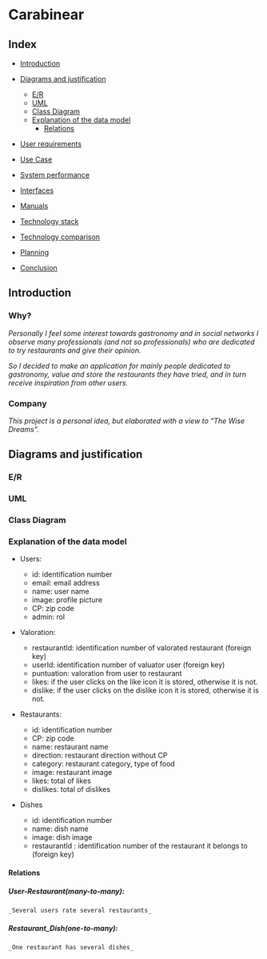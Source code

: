 # Carabinear

## Index

* [Introduction](#introduction)

* [Diagrams and justification](#diagrams-and-justification)
  * [E/R](#er)
  * [UML](#uml)
  * [Class Diagram](#class-diagram)
  * [Explanation of the data model](#explanation-of-the-data-model)
    * [Relations](#relations)

* [User requirements](#user-requirements)

* [Use Case](#use-case)

* [System performance](#system-performance)

* [Interfaces](#interfaces)

* [Manuals](#manuals)

* [Technology stack](#technology-stack)
 
* [Technology comparison](#technology-comparison)

* [Planning](#planning)

* [Conclusion](#conclusion)

## Introduction

### Why?

_Personally I feel some interest towards gastronomy and in social networks I observe many professionals (and not so professionals) who are dedicated to try restaurants and give their opinion._

_So I decided to make an application for mainly people dedicated to gastronomy, value and store the restaurants they have tried, and in turn receive inspiration from other users._

### Company

_This project is a personal idea, but elaborated with a view to "The Wise Dreams"._


## Diagrams and justification

### E/R



### UML



### Class Diagram



### Explanation of the data model

* Users:
  * id: identification number
  * email: email address
  * name: user name
  * image: profile picture
  * CP: zip code
  * admin: rol
 
* Valoration: 
  * restaurantId: identification number of valorated restaurant (foreign key)
  * userId: identification number of valuator user (foreign key)
  * puntuation: valoration from user to restaurant
  * likes: if the user clicks on the like icon it is stored, otherwise it is not.
  * dislike: if the user clicks on the dislike icon it is stored, otherwise it is not.

* Restaurants: 
  * id: identification number
  * CP: zip code
  * name: restaurant name
  * direction: restaurant direction without CP
  * category: restaurant category, type of food
  * image: restaurant image
  * likes: total of likes
  * dislikes: total of dislikes

* Dishes
  *  id: identification number
  *  name: dish name
  *  image: dish image
  *  restaurantId : identification number of the restaurant it belongs to (foreign key)

#### Relations

##### User-Restaurant(many-to-many):

    _Several users rate several restaurants_
    
##### Restaurant_Dish(one-to-many):

    _One restaurant has several dishes_



